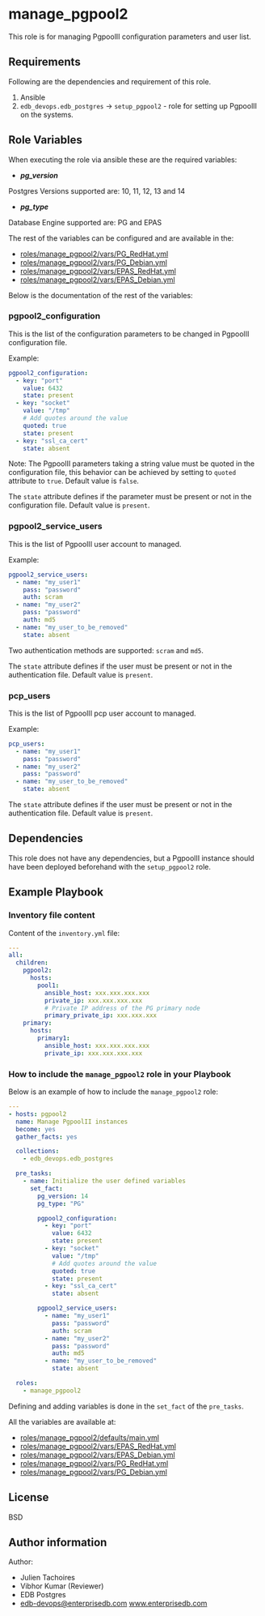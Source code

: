 # manage_pgpool2

This role is for managing PgpoolII configuration parameters and user list.

## Requirements

Following are the dependencies and requirement of this role.
  1. Ansible
  2. `edb_devops.edb_postgres` -> `setup_pgpool2` - role for setting up PgpoolII
     on the systems.

## Role Variables

When executing the role via ansible these are the required variables:

  * ***pg_version***

  Postgres Versions supported are: 10, 11, 12, 13 and 14

  * ***pg_type***

  Database Engine supported are: PG and EPAS


The rest of the variables can be configured and are available in the:

  * [roles/manage_pgpool2/vars/PG_RedHat.yml](./vars/PG_RedHat.yml)
  * [roles/manage_pgpool2/vars/PG_Debian.yml](./vars/PG_Debian.yml)
  * [roles/manage_pgpool2/vars/EPAS_RedHat.yml](./vars/EPAS_RedHat.yml)
  * [roles/manage_pgpool2/vars/EPAS_Debian.yml](./vars/EPAS_Debian.yml)

Below is the documentation of the rest of the variables:

### pgpool2_configuration

This is the list of the configuration parameters to be changed in PgpoolII
configuration file.

Example:
```yaml
pgpool2_configuration:
  - key: "port"
    value: 6432
    state: present
  - key: "socket"
    value: "/tmp"
    # Add quotes around the value
    quoted: true
    state: present
  - key: "ssl_ca_cert"
    state: absent
```

Note: The PgpoolII parameters taking a string value must be quoted in the
configuration file, this behavior can be achieved by setting to `quoted`
attribute to `true`. Default value is `false`.

The `state` attribute defines if the parameter must be present or not in the
configuration file. Default value is `present`.

### pgpool2_service_users

This is the list of PgpoolII user account to managed.

Example:
```yaml
pgpool2_service_users:
  - name: "my_user1"
    pass: "password"
    auth: scram
  - name: "my_user2"
    pass: "password"
    auth: md5
  - name: "my_user_to_be_removed"
    state: absent
```

Two authentication methods are supported: `scram` and `md5`.

The `state` attribute defines if the user must be present or not in the
authentication file. Default value is `present`.

### pcp_users

This is the list of PgpoolII pcp user account to managed.

Example:
```yaml
pcp_users:
  - name: "my_user1"
    pass: "password"
  - name: "my_user2"
    pass: "password"
  - name: "my_user_to_be_removed"
    state: absent
```

The `state` attribute defines if the user must be present or not in the
authentication file. Default value is `present`.

## Dependencies

This role does not have any dependencies, but a PgpoolII instance should have
been deployed beforehand with the `setup_pgpool2` role.

## Example Playbook

### Inventory file content

Content of the `inventory.yml` file:

```yaml
---
all:
  children:
    pgpool2:
      hosts:
        pool1:
          ansible_host: xxx.xxx.xxx.xxx
          private_ip: xxx.xxx.xxx.xxx
          # Private IP address of the PG primary node
          primary_private_ip: xxx.xxx.xxx
    primary:
      hosts:
        primary1:
          ansible_host: xxx.xxx.xxx.xxx
          private_ip: xxx.xxx.xxx.xxx
```

### How to include the `manage_pgpool2` role in your Playbook

Below is an example of how to include the `manage_pgpool2` role:
```yaml
---
- hosts: pgpool2
  name: Manage PgpoolII instances
  become: yes
  gather_facts: yes

  collections:
    - edb_devops.edb_postgres

  pre_tasks:
    - name: Initialize the user defined variables
      set_fact:
        pg_version: 14
        pg_type: "PG"

        pgpool2_configuration:
          - key: "port"
            value: 6432
            state: present
          - key: "socket"
            value: "/tmp"
            # Add quotes around the value
            quoted: true
            state: present
          - key: "ssl_ca_cert"
            state: absent

        pgpool2_service_users:
          - name: "my_user1"
            pass: "password"
            auth: scram
          - name: "my_user2"
            pass: "password"
            auth: md5
          - name: "my_user_to_be_removed"
            state: absent

  roles:
    - manage_pgpool2
```

Defining and adding variables is done in the `set_fact` of the `pre_tasks`.

All the variables are available at:

  * [roles/manage_pgpool2/defaults/main.yml](./defaults/main.yml)
  * [roles/manage_pgpool2/vars/EPAS_RedHat.yml](./vars/EPAS_RedHat.yml)
  * [roles/manage_pgpool2/vars/EPAS_Debian.yml](./vars/EPAS_Debian.yml)
  * [roles/manage_pgpool2/vars/PG_RedHat.yml](./vars/PG_RedHat.yml)
  * [roles/manage_pgpool2/vars/PG_Debian.yml](./vars/PG_Debian.yml)

## License

BSD

## Author information

Author:

  * Julien Tachoires
  * Vibhor Kumar (Reviewer)
  * EDB Postgres
  * edb-devops@enterprisedb.com www.enterprisedb.com
